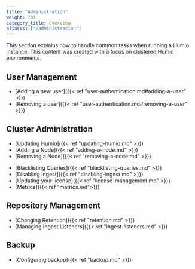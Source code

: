 ```yaml
---
title: "Administration"
weight: 701
category_title: Overview
aliases: ["/administration"]
---
```


This section explains how to handle common tasks when running a Humio instance.
This content was created with a focus on clustered Humio environments.

## User Management

- [Adding a new user]({{< ref "user-authentication.md#adding-a-user" >}})
- [Removing a user]({{< ref "user-authentication.md#removing-a-user" >}})

## Cluster Administration

- [Updating Humio]({{< ref "updating-humio.md" >}})
- [Adding a Node]({{< ref "adding-a-node.md" >}})
- [Removing a Node]({{< ref "removing-a-node.md" >}})
<!--TODO: - [Managing Replication](…) -->
- [Blacklisting Queries]({{< ref "blacklisting-queries.md" >}})
- [Disabling Ingest]({{< ref "disabling-ingest.md" >}})
- [Updating your license]({{< ref "license-management.md" >}})
- [Metrics]({{< ref "metrics.md">}})

## Repository Management

- [Changing Retention]({{< ref "retention.md" >}})
- [Managing Ingest Listeners]({{< ref "ingest-listeners.md" >}})

## Backup

- [Configuring backup]({{< ref "backup.md" >}})
